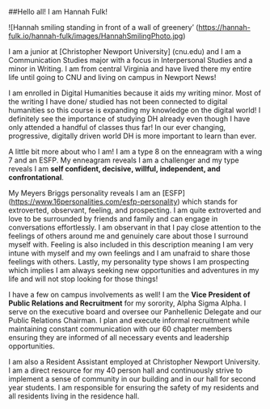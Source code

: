 ##Hello all! I am Hannah Fulk! 

![Hannah smiling standing in front of a wall of greenery’ (https://hannah-fulk.io/hannah-fulk/images/HannahSmilingPhoto.jpg)  

I am a junior at [Christopher Newport University] (cnu.edu) and I am a Communication Studies major with a focus in Interpersonal Studies and a minor in Writing. I am from central Virginia and have lived there my entire life until going to CNU and living on campus in Newport News! 

I am enrolled in Digital Humanities because it aids my writing minor. Most of the writing I have done/ studied has not been connected to digital humanities so this course is expanding my knowledge on the digital world! I definitely see the importance of studying DH already even though I have only attended a handful of classes thus far! In our ever changing, progressive, digitally driven world DH is more important to learn than ever. 

A little bit more about who I am! I am a type 8 on the enneagram with a wing 7 and an ESFP. My enneagram reveals I am a challenger and my type reveals I am **self confident, decisive, willful, independent, and confrontational**. 

My Meyers Briggs personality reveals I am an [ESFP] (https://www.16personalities.com/esfp-personality) which stands for extroverted, observant, feeling, and prospecting. I am quite extroverted and love to be surrounded by friends and family and can engage in conversations effortlessly. I am observant in that I pay close attention to the feelings of others around me and genuinely care about those I surround myself with. Feeling is also included in this description meaning I am very intune with myself and my own feelings and I am unafraid to share those feelings with others. Lastly, my personality type shows I am prospecting which implies I am always seeking new opportunities and adventures in my life and will not stop looking for those things! 

I have a few on campus involvements as well! I am the **Vice President of Public Relations and Recruitment** for my sorority, Alpha Sigma Alpha. I serve on the executive board and oversee our Panhellenic Delegate and our Public Relations Chairman. I plan and execute informal recruitment while maintaining constant communication with our 60 chapter members ensuring they are informed of all necessary events and leadership opportunities. 

I am also a Resident Assistant employed at Christopher Newport University. I am a direct resource for my 40 person hall and continuously strive to implement a sense of community in our building and in our hall for second year students. I am responsible for ensuring the safety of my residents and all residents living in the residence hall.

